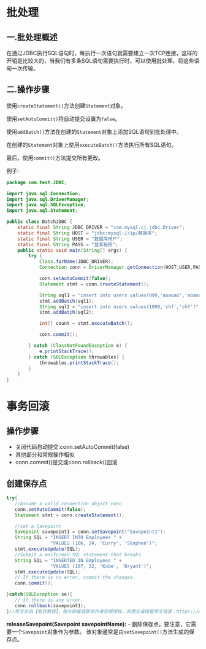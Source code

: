 # 批处理

## 一.批处理概述

​	在通过JDBC执行SQL语句时，每执行一次语句就需要建立一次TCP连接，这样的开销是比较大的，当我们有多条SQL语句需要执行时，可以使用批处理，将这些语句一次传输。

## 二.操作步骤

使用`createStatement()`方法创建`Statement`对象。

使用`setAutoCommit()`将自动提交设置为`false`。

使用`addBatch()`方法在创建的`Statement`对象上添加SQL语句到批处理中。

在创建的`Statement`对象上使用`executeBatch()`方法执行所有SQL语句。

最后，使用`commit()`方法提交所有更改。

例子:

``````java
package com.test.JDBC;

import java.sql.Connection;
import java.sql.DriverManager;
import java.sql.SQLException;
import java.sql.Statement;

public class BatchJDBC {
    static final String JDBC_DRIVER = "com.mysql.cj.jdbc.Driver";
    static final String HOST = "jdbc:mysql://ip/数据库";
    static final String USER = "数据库用户";
    static final String PASS = "登录秘钥";
    public static void main(String[] args) {
        try {
            Class.forName(JDBC_DRIVER);
            Connection conn = DriverManager.getConnection(HOST,USER,PASS);

            conn.setAutoCommit(false);
            Statement stmt = conn.createStatement();

            String sql1 = "insert into users values(999,'aoaoao','aoaoao')";
            stmt.addBatch(sql1);
            String sql2 = "insert into users values(1000,'chf','chf')";
            stmt.addBatch(sql2);

            int[] count = stmt.executeBatch();

            conn.commit();

        } catch (ClassNotFoundException e) {
            e.printStackTrace();
        } catch (SQLException throwables) {
            throwables.printStackTrace();
        }
    }
}
``````

# 事务回滚

## 操作步骤

* 关闭代码自动提交:conn.setAutoCommit(false)
* 其他部分和常规操作相似
* conn.commit()提交或conn.rollback()回滚

## 创建保存点

`````java
try{
   //Assume a valid connection object conn
   conn.setAutoCommit(false);
   Statement stmt = conn.createStatement();

   //set a Savepoint
   Savepoint savepoint1 = conn.setSavepoint("Savepoint1");
   String SQL = "INSERT INTO Employees " +
                "VALUES (106, 24, 'Curry', 'Stephen')";
   stmt.executeUpdate(SQL);  
   //Submit a malformed SQL statement that breaks
   String SQL = "INSERTED IN Employees " +
                "VALUES (107, 32, 'Kobe', 'Bryant')";
   stmt.executeUpdate(SQL);
   // If there is no error, commit the changes.
   conn.commit();

}catch(SQLException se){
   // If there is any error.
   conn.rollback(savepoint1);
}//原文出自【易百教程】，商业转载请联系作者获得授权，非商业请保留原文链接：https://www.yiibai.com/jdbc/jdbc-transactions.html


`````

**releaseSavepoint(Savepoint savepointName):**  - 删除保存点。要注意，它需要一个`Savepoint`对象作为参数。 该对象通常是由`setSavepoint()`方法生成的保存点。